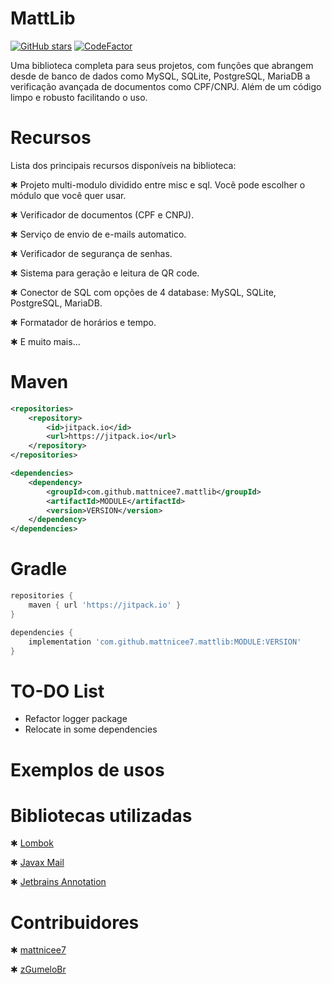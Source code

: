 # MattLib

[![GitHub stars](https://img.shields.io/github/stars/mattnicee7/mattlib)](https://github.com/mattnicee7/MattLib/stargazers)
[![CodeFactor](https://www.codefactor.io/repository/github/mattnicee7/mattlib/badge/master)](https://www.codefactor.io/repository/github/mattnicee7/mattlib/overview/master)

Uma biblioteca completa para seus projetos, com funções que abrangem desde de banco de dados como MySQL, SQLite, PostgreSQL, MariaDB a verificação avançada de documentos como CPF/CNPJ. Além de um código limpo e robusto facilitando o uso.

# Recursos

Lista dos principais recursos disponíveis na biblioteca:

✱ Projeto multi-modulo dividido entre misc e sql. Você pode escolher o módulo que você quer usar.

✱ Verificador de documentos (CPF e CNPJ).

✱ Serviço de envio de e-mails automatico.

✱ Verificador de segurança de senhas.

✱ Sistema para geração e leitura de QR code.

✱ Conector de SQL com opções de 4 database: MySQL, SQLite, PostgreSQL, MariaDB.

✱ Formatador de horários e tempo.

✱ E muito mais...

# Maven

```xml
<repositories>
    <repository>
        <id>jitpack.io</id>
        <url>https://jitpack.io</url>
    </repository>
</repositories>

<dependencies>
    <dependency>
        <groupId>com.github.mattnicee7.mattlib</groupId>
        <artifactId>MODULE</artifactId>
        <version>VERSION</version>
    </dependency>
</dependencies>
```

# Gradle

```gradle
repositories {
    maven { url 'https://jitpack.io' }
}

dependencies {
    implementation 'com.github.mattnicee7.mattlib:MODULE:VERSION'
}
```

# TO-DO List

* Refactor logger package
* Relocate in some dependencies

# Exemplos de usos

# Bibliotecas utilizadas

✱ [Lombok](https://projectlombok.org/)

✱ [Javax Mail](https://mvnrepository.com/artifact/javax.mail)

✱ [Jetbrains Annotation](https://www.jetbrains.com/help/idea/annotating-source-code.html)

# Contribuidores

✱ [mattnicee7](https://github.com/mattnicee7/)

✱ [zGumeloBr](https://github.com/zGumeloBr)
